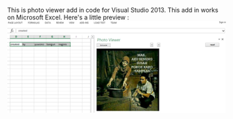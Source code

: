 This is photo viewer add in code for Visual Studio 2013.
This add in works on Microsoft Excel.
Here's a little preview :<br>
<img src="https://github.com/SurgicalSteel/dotNEThacks/blob/master/photoAddIn/PREVIEW%20add%20in%20photo%20viewer.PNG"/>
